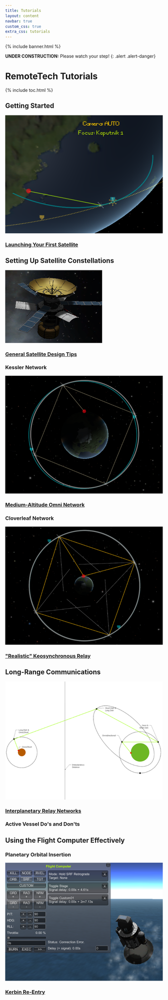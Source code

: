 ```yaml
---
title: Tutorials
layout: content
navbar: true
custom_css: true
extra_css: tutorials
---
```


{% include banner.html %}

**UNDER CONSTRUCTION:** Please watch your step!
{: .alert .alert-danger}

# RemoteTech Tutorials

{% include toc.html %}

## Getting Started

![](firstsat/ascent_path.png)

### [Launching Your First Satellite](firstsat/)

## Setting Up Satellite Constellations

![](comsats/thumbnail.png)

### [General Satellite Design Tips](comsats/)

### Kessler Network

![](c16network/single_final.png)

### [Medium-Altitude Omni Network](c16network/)

### Cloverleaf Network

![](keo/multi_final.png)

### ["Realistic" Keosynchronous Relay](keo/)

## Long-Range Communications

![](long_range/thumbnail.png)

### [Interplanetary Relay Networks](long_range/)

### Active Vessel Do's and Don'ts

## Using the Flight Computer Effectively

### Planetary Orbital Insertion

![](reentry/thumbnail.png)

### [Kerbin Re-Entry](reentry/)

